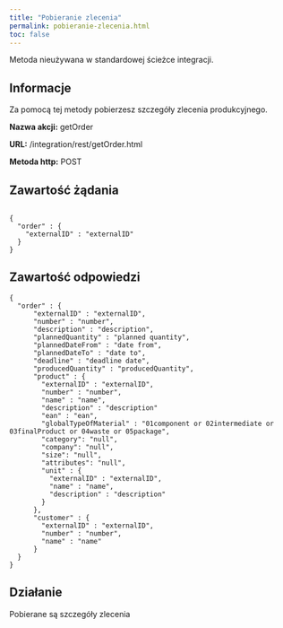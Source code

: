 ```yaml
---
title: "Pobieranie zlecenia"
permalink: pobieranie-zlecenia.html
toc: false 
---
```


Metoda nieużywana w standardowej ścieżce integracji.


## Informacje

Za pomocą tej metody pobierzesz szczegóły zlecenia produkcyjnego.

  **Nazwa akcji:** getOrder

  **URL:** /integration/rest/getOrder.html

  **Metoda http:** POST

## Zawartość żądania
~~~~~~~~

{
  "order" : {
    "externalID" : "externalID"
  }
} 

~~~~~~~~


## Zawartość odpowiedzi
~~~~~~~~
{
  "order" : {
      "externalID" : "externalID",
      "number" : "number",
      "description" : "description",
      "plannedQuantity" : "planned quantity",
      "plannedDateFrom" : "date from",
      "plannedDateTo" : "date to",
      "deadline" : "deadline date",
      "producedQuantity" : "producedQuantity",
      "product" : {
        "externalID" : "externalID",
        "number" : "number",
        "name" : "name",
        "description" : "description"
        "ean" : "ean",
        "globalTypeOfMaterial" : "01component or 02intermediate or 03finalProduct or 04waste or 05package",
        "category": "null",
        "company": "null",
        "size": "null",
        "attributes": "null",
        "unit" : {
          "externalID" : "externalID",
          "name" : "name",
          "description" : "description"
        }
      },
      "customer" : {
        "externalID" : "externalID",
        "number" : "number",
        "name" : "name"
      }
  }
}  
~~~~~~~~

## Działanie

Pobierane są szczegóły zlecenia